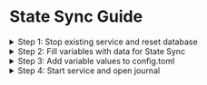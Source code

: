 # State Sync Guide

<details>

<summary>Step 1: Stop existing service and reset database</summary>

```bash
sudo systemctl stop assetmantle
assetmantle unsafe-reset-all --keep-addr-book
```

</details>

<details>

<summary>Step 2: Fill variables with data for State Sync</summary>

```bash
RPC="https://assetmantle-rpc.anyvalid.com:443"
RECENT_HEIGHT=$(curl -s $RPC/block | jq -r .result.block.header.height)
TRUST_HEIGHT=$((RECENT_HEIGHT - 1000))
TRUST_HASH=$(curl -s "$RPC/block?height=$TRUST_HEIGHT" | jq -r .result.block_id.hash)
PEER="aaab061b5526d7adea269ea35a759e9a541bd0ae@88.99.243.241:26656"
```

</details>

<details>

<summary>Step 3: Add variable values to config.toml</summary>

```bash
sed -i.bak -E "s|^(enable[[:space:]]+=[[:space:]]+).*$|\1true| ; \
s|^(rpc_servers[[:space:]]+=[[:space:]]+).*$|\1\"$RPC,$RPC\"| ; \
s|^(trust_height[[:space:]]+=[[:space:]]+).*$|\1$TRUST_HEIGHT| ; \
s|^(trust_hash[[:space:]]+=[[:space:]]+).*$|\1\"$TRUST_HASH\"|" $HOME/.mantleNode/config/config.toml
sed -i.bak -e "s/^persistent_peers *=.*/persistent_peers = \"$PEER\"/" $HOME/.mantleNode/config/config.toml
```

</details>

<details>

<summary>Step 4: Start service and open journal</summary>

```bash
sudo systemctl restart assetmantle
sudo journalctl -u assetmantle -f -o cat
```

</details>
